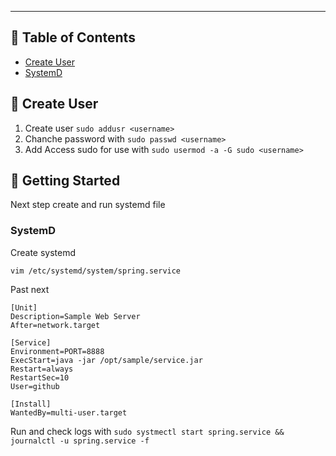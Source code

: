 


---


## 📝 Table of Contents

- [Create User](#user)
- [SystemD](#getting_started)


## 🧐 Create User <a name = "user"></a>

1. Create user ```sudo addusr <username>```
2. Chanche password with ```sudo passwd <username>```
3. Add Access sudo for use with ```sudo usermod -a -G sudo <username>``` 
## 🏁 Getting Started <a name = "getting_started"></a>

Next step create and run systemd file

### SystemD

Create systemd

```
vim /etc/systemd/system/spring.service
```
Past next

```
[Unit]
Description=Sample Web Server
After=network.target

[Service]
Environment=PORT=8888
ExecStart=java -jar /opt/sample/service.jar
Restart=always
RestartSec=10
User=github

[Install]
WantedBy=multi-user.target
```
Run  and check logs with ``` sudo systmectl start spring.service && journalctl -u spring.service -f ```


